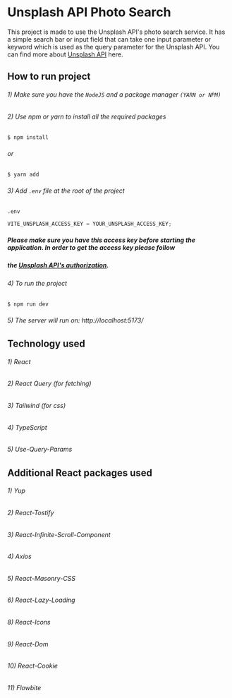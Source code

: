 # Unsplash API Photo Search

This project is made to use the Unsplash API's photo search service. It has a simple search bar or input field that can
take one input parameter or keyword which is used as the query parameter for the Unsplash API. You can find more about
[Unsplash API](https://unsplash.com/documentation) here.

## How to run project

###### 1) Make sure you have the `NodeJS` and a package manager `(YARN or NPM)`

###### 2) Use npm or yarn to install all the required packages

```sh
$ npm install
```

###### or

```sh
$ yarn add
```

###### 3) Add `.env` file at the root of the project

`.env`

```js
VITE_UNSPLASH_ACCESS_KEY = YOUR_UNSPLASH_ACCESS_KEY;
```

##### Please make sure you have this access key before starting the application. In order to get the access key please follow

##### the [Unsplash API's authorization](https://unsplash.com/documentation#user-authentication).

###### 4) To run the project

```sh
$ npm run dev
```

###### 5) The server will run on: http://localhost:5173/

## Technology used

###### 1) React

###### 2) React Query (for fetching)

###### 3) Tailwind (for css)

###### 4) TypeScript

###### 5) Use-Query-Params

## Additional React packages used

###### 1) Yup

###### 2) React-Tostify

###### 3) React-Infinite-Scroll-Component

###### 4) Axios

###### 5) React-Masonry-CSS

###### 6) React-Lazy-Loading

###### 8) React-Icons

###### 9) React-Dom

###### 10) React-Cookie

###### 11) Flowbite
